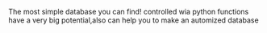The most simple database you can find!
controlled wia python functions
have a very big potential,also can help you to make an automized database
